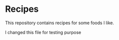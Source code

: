 # Recipes

This repository contains recipes for some foods I like.

I changed this file for testing purpose
